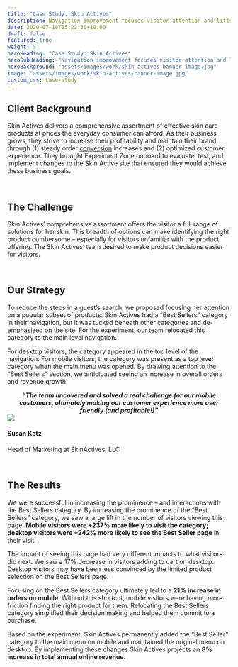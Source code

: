```yaml
---
title: "Case Study: Skin Actives"
description: Navigation improvement focuses visitor attention and lifts mobile order conversion
date: 2020-07-18T15:22:30+10:00
draft: false
featured: true
weight: 5
heroHeading: "Case Study: Skin Actives"
heroSubHeading: "Navigation improvement focuses visitor attention and lifts mobile order conversion"
heroBackground: "assets/images/work/skin-actives-banner-image.jpg"
image: "assets/images/work/skin-actives-banner-image.jpg"
custom_css: case-study
---
```


## Client Background

Skin Actives delivers a comprehensive assortment of effective skin care products at prices the everyday consumer can afford. As their business grows, they strive to increase their profitability and maintain their brand through (1) steady order <a class="glossary-word" href="https://experimentzone.com/support/glossary/#Conversion">conversion</a> increases and (2) optimized customer experience. They brought Experiment Zone onboard to evaluate, test, and implement changes to the Skin Active site that ensured they would achieve these business goals.

<br>

## The Challenge

Skin Actives’ comprehensive assortment offers the visitor a full range of solutions for her skin. This breadth of options can make identifying the right product cumbersome – especially for visitors unfamiliar with the product offering. The Skin Actives’ team desired to make product decisions easier for visitors.

<br>

## Our Strategy

To reduce the steps in a guest’s search, we proposed focusing her attention on a popular subset of products. Skin Actives had a “Best Sellers” category in their navigation, but it was tucked beneath other categories and de-emphasized on the site. For the experiment, our team relocated this category to the main level navigation.

For desktop visitors, the category appeared in the top level of the navigation. For mobile visitors, the category was present as a top level category when the main menu was opened. By drawing attention to the “Best Sellers” section, we anticipated seeing an increase in overall orders and revenue growth.

<div align="center"><b><i>“The team uncovered and solved a real challenge for our mobile customers, ultimately making our customer experience more user friendly (and profitable!)”</i></b>
</div>
<div class="container">
    <div class="row justify-content-center align-items-center">
        <div class="col-12 col-md-2">
            <img class="img-fluid rounded-circle mt-2 mb-2" src="{{ site.params.homepage.splash_two_image | relative_url }}" />
        </div> 
        <div class="col-12 col-md-6">
            <h4>Susan Katz</h4>
            <p>Head of Marketing at SkinActives, LLC</p>
        </div>
    </div>
</div>

<br>

## The Results

We were successful in increasing the prominence – and interactions with the Best Sellers category. By increasing the prominence of the “Best Sellers” category, we saw a large lift in the number of visitors viewing this page. **Mobile visitors were +237% more likely to visit the category; desktop visitors were +242% more likely to see the Best Seller page** in their visit.

The impact of seeing this page had very different impacts to what visitors did next. We saw a 17% decrease in visitors adding to cart on desktop. Desktop visitors may have been less convinced by the limited product selection on the Best Sellers page.

Focusing on the Best Sellers category ultimately led to a **21% increase in orders on mobile**. Without this shortcut, mobile visitors were having more friction finding the right product for them. Relocating the Best Sellers category simplified their decision making and helped them commit to a purchase.

Based on the experiment, Skin Actives permanently added the “Best Seller” category to the main menu on mobile and maintained the original menu on desktop. By implementing these changes Skin Actives projects an **8% increase in total annual online revenue**.
